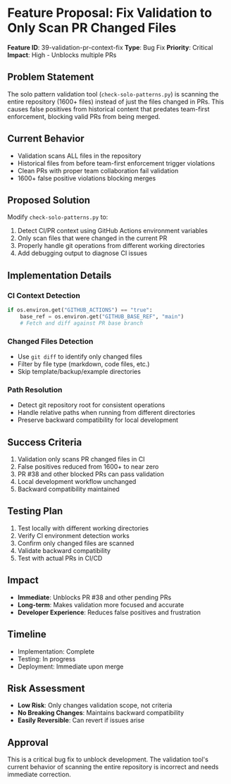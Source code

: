 # Feature Proposal: Fix Validation to Only Scan PR Changed Files

**Feature ID**: 39-validation-pr-context-fix
**Type**: Bug Fix
**Priority**: Critical
**Impact**: High - Unblocks multiple PRs

## Problem Statement

The solo pattern validation tool (`check-solo-patterns.py`) is scanning the entire repository (1600+ files) instead of just the files changed in PRs. This causes false positives from historical content that predates team-first enforcement, blocking valid PRs from being merged.

## Current Behavior

- Validation scans ALL files in the repository
- Historical files from before team-first enforcement trigger violations
- Clean PRs with proper team collaboration fail validation
- 1600+ false positive violations blocking merges

## Proposed Solution

Modify `check-solo-patterns.py` to:
1. Detect CI/PR context using GitHub Actions environment variables
2. Only scan files that were changed in the current PR
3. Properly handle git operations from different working directories
4. Add debugging output to diagnose CI issues

## Implementation Details

### CI Context Detection
```python
if os.environ.get("GITHUB_ACTIONS") == "true":
    base_ref = os.environ.get("GITHUB_BASE_REF", "main")
    # Fetch and diff against PR base branch
```

### Changed Files Detection
- Use `git diff` to identify only changed files
- Filter by file type (markdown, code files, etc.)
- Skip template/backup/example directories

### Path Resolution
- Detect git repository root for consistent operations
- Handle relative paths when running from different directories
- Preserve backward compatibility for local development

## Success Criteria

1. Validation only scans PR changed files in CI
2. False positives reduced from 1600+ to near zero
3. PR #38 and other blocked PRs can pass validation
4. Local development workflow unchanged
5. Backward compatibility maintained

## Testing Plan

1. Test locally with different working directories
2. Verify CI environment detection works
3. Confirm only changed files are scanned
4. Validate backward compatibility
5. Test with actual PRs in CI/CD

## Impact

- **Immediate**: Unblocks PR #38 and other pending PRs
- **Long-term**: Makes validation more focused and accurate
- **Developer Experience**: Reduces false positives and frustration

## Timeline

- Implementation: Complete
- Testing: In progress
- Deployment: Immediate upon merge

## Risk Assessment

- **Low Risk**: Only changes validation scope, not criteria
- **No Breaking Changes**: Maintains backward compatibility
- **Easily Reversible**: Can revert if issues arise

## Approval

This is a critical bug fix to unblock development. The validation tool's current behavior of scanning the entire repository is incorrect and needs immediate correction.